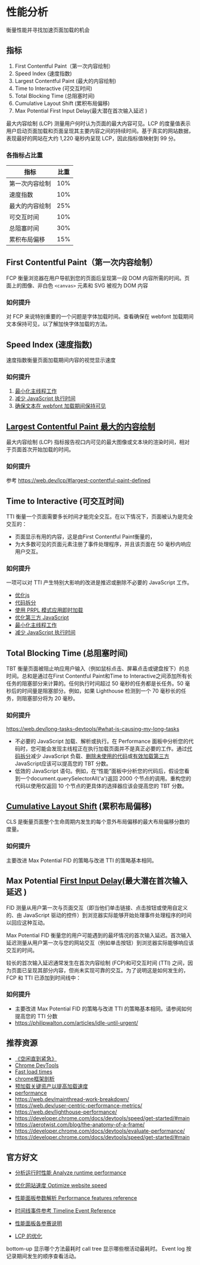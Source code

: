 # 性能分析

衡量性能并寻找加速页面加载的机会

## 指标

1. First Contentful Paint（第一次内容绘制）
2. Speed Index (速度指数)
3. Largest Contentful Paint (最大的内容绘制)
4. Time to Interactive (可交互时间)
5. Total Blocking Time (总阻塞时间)
6. Cumulative Layout Shift (累积布局偏移)
7. Max Potential First Input Delay(最大潜在首次输入延迟 )




最大内容绘制 (LCP) 测量用户何时认为页面的最大内容可见。LCP 的度量值表示用户启动页面加载和页面呈现其主要内容之间的持续时间。基于真实的网站数据，表现最好的网站在大约 1,220 毫秒内呈现 LCP，因此指标值映射到 99 分。

### 各指标占比重

|指标|比重|
|-|-|
|第一次内容绘制|10%|
|速度指数|10%|
|最大的内容绘制|25%|
|可交互时间|10%|
|总阻塞时间|30%|
|累积布局偏移|15%|

## First Contentful Paint（第一次内容绘制）
FCP 衡量浏览器在用户导航到您的页面后呈现第一段 DOM 内容所需的时间。页面上的图像、非白色 `<canvas>` 元素和 SVG 被视为 DOM 内容

### 如何提升

对 FCP 来说特别重要的一个问题是字体加载时间。查看确保在 webfont 加载期间文本保持可见，以了解加快字体加载的方法。

##  Speed Index (速度指数)
速度指数衡量页面加载期间内容的视觉显示速度

### 如何提升
1. [最小化主线程工作](https://web.dev/mainthread-work-breakdown)
2. [减少 JavaScript 执行时间](https://web.dev/bootup-time)
3. [确保文本在 webfont 加载期间保持可见](https://web.dev/font-display)

## [Largest Contentful Paint 最大的内容绘制](https://web.dev/lcp/#largest-contentful-paint-defined)

最大内容绘制 (LCP) 指标报告视口内可见的最大图像或文本块的渲染时间，相对于页面首次开始加载的时间。

### 如何提升

参考 https://web.dev/lcp/#largest-contentful-paint-defined
	
## Time to Interactive (可交互时间)

TTI 衡量一个页面需要多长时间才能完全交互。在以下情况下，页面被认为是完全交互的：

- 页面显示有用的内容，这是由First Contentful Paint衡量的，
- 为大多数可见的页面元素注册了事件处理程序，并且该页面在 50 毫秒内响应用户交互。

### 如何提升

一项可以对 TTI 产生特别大影响的改进是推迟或删除不必要的 JavaScript 工作。
- [优化js](https://web.dev/fast/#optimize-your-javascript)
- [代码拆分](https://web.dev/reduce-javascript-payloads-with-code-splitting/)
- [使用 PRPL 模式应用即时加载](https://web.dev/apply-instant-loading-with-prpl/)
- [优化第三方 JavaScript](https://web.dev/fast/#optimize-your-third-party-resources)
- [最小化主线程工作](https://web.dev/mainthread-work-breakdown/)
- [减少 JavaScript 执行时间](https://web.dev/bootup-time/)
	
## Total Blocking Time (总阻塞时间)
TBT 衡量页面被阻止响应用户输入（例如鼠标点击、屏幕点击或键盘按下）的总时间。总和是通过在First Contentful Paint和Time to Interactive之间添加所有长任务的阻塞部分来计算的。任何执行时间超过 50 毫秒的任务都是长任务。50 毫秒后的时间量是阻塞部分。例如，如果 Lighthouse 检测到一个 70 毫秒长的任务，则阻塞部分将为 20 毫秒。


###  如何提升

https://web.dev/long-tasks-devtools/#what-is-causing-my-long-tasks

- 不必要的 JavaScript 加载、解析或执行。在 Performance 面板中分析您的代码时，您可能会发现主线程正在执行加载页面并不是真正必要的工作。通过[代码拆分](https://web.dev/reduce-javascript-payloads-with-code-splitting/)减少 JavaScript 负载、[删除未使用的代码](https://web.dev/remove-unused-code/)或[有效加载第三方](https://web.dev/fast/#optimize-your-third-party-resources) JavaScript应该可以提高您的 TBT 分数。
- 低效的 JavaScript 语句。例如，在“性能”面板中分析您的代码后，假设您看到一个document.querySelectorAll('a')返回 2000 个节点的调用。重构您的代码以使用仅返回 10 个节点的更具体的选择器应该会提高您的 TBT 分数。



##  [Cumulative Layout Shift](https://web.dev/cls/) (累积布局偏移)
CLS 是衡量页面整个生命周期内发生的每个意外布局偏移的最大布局偏移分数的度量。



### 如何提升

主要改进 Max Potential FID 的策略与改进 TTI 的策略基本相同。

## Max Potential [First Input Delay](https://web.dev/fid/)(最大潜在首次输入延迟 )

FID 测量从用户第一次与页面交互（即当他们单击链接、点击按钮或使用自定义的、由 JavaScript 驱动的控件）到浏览器实际能够开始处理事件处理程序的时间以回应这种互动。


Max Potential FID 衡量您的用户可能遇到的最坏情况的首次输入延迟。首次输入延迟测量从用户第一次与您的网站交互（例如单击按钮）到浏览器实际能够响应该交互的时间。

较长的首次输入延迟通常发生在首次内容绘制 (FCP)和可交互时间 (TTI) 之间，因为页面已呈现其部分内容，但尚未实现可靠的交互。为了说明这是如何发生的，FCP 和 TTI 已添加到时间线中：


### 如何提升
- 主要改进 Max Potential FID 的策略与改进 TTI 的策略基本相同。请参阅如何提高您的 TTI 分数
- https://philipwalton.com/articles/idle-until-urgent/



## 推荐资源
- [《空闲直到紧急》](https://philipwalton.com/articles/idle-until-urgent/)
- [Chrome DevTools ](https://developer.chrome.com/docs/devtools/)
- [Fast load times](https://web.dev/fast)
- [chrome框架剖析 ](https://aerotwist.com/blog/the-anatomy-of-a-frame/)
- [预加载关键资产以提高加载速度](https://web.dev/preload-critical-assets/)
- [performance ](https://developers.google.com/web/fundamentals)
- https://web.dev/mainthread-work-breakdown/
- https://web.dev/user-centric-performance-metrics/
- https://web.dev/lighthouse-performance/
- https://developer.chrome.com/docs/devtools/speed/get-started/#main
- https://aerotwist.com/blog/the-anatomy-of-a-frame/
- https://developer.chrome.com/docs/devtools/evaluate-performance/
- https://developer.chrome.com/docs/devtools/speed/get-started/#main


## 官方好文
- [分析运行时性能 Analyze runtime performance](https://developer.chrome.com/docs/devtools/evaluate-performance/)
- [优化网站速度 Optimize website speed](https://developer.chrome.com/docs/devtools/speed/get-started/)
- [性能面板参数解析 Performance features reference](https://developer.chrome.com/docs/devtools/evaluate-performance/reference/)
- [时间线事件参考 Timeline Event Reference](https://developer.chrome.com/docs/devtools/evaluate-performance/performance-reference/)
- [性能面板各参赛说明](https://developer.chrome.com/docs/devtools/evaluate-performance/reference/#garbage)

- [LCP 的优化](https://web.dev/optimize-lcp/)



bottom-up 显示哪个方法最耗时
call tree 显示哪些根活动最耗时。
Event log 按记录期间发生的顺序查看活动。

